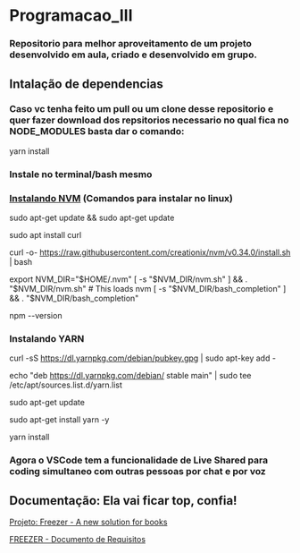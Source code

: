 # Programacao_III

### Repositorio para melhor aproveitamento de um projeto desenvolvido em aula, criado e desenvolvido em grupo.

## Intalação de dependencias

### Caso vc tenha feito um pull ou um clone desse repositorio e quer fazer download dos repsitorios necessario no qual fica no NODE_MODULES basta dar o comando:

yarn install

### Instale no terminal/bash mesmo

### [Instalando NVM](http://blog.leandroferreira.me/instalando-e-configurando-o-node-version-manager-no-ubuntu-18-04/) (Comandos para instalar no linux)

sudo apt-get update && sudo apt-get update

sudo apt install curl

curl -o- https://raw.githubusercontent.com/creationix/nvm/v0.34.0/install.sh | bash

export NVM_DIR="$HOME/.nvm"
[ -s "$NVM_DIR/nvm.sh" ] && \. "$NVM_DIR/nvm.sh"  # This loads nvm
[ -s "$NVM_DIR/bash_completion" ] && \. "$NVM_DIR/bash_completion"

npm --version

### Instalando YARN

curl -sS https://dl.yarnpkg.com/debian/pubkey.gpg | sudo apt-key add -

echo "deb https://dl.yarnpkg.com/debian/ stable main" | sudo tee /etc/apt/sources.list.d/yarn.list

sudo apt-get update

sudo apt-get install yarn -y

yarn install

### Agora o VSCode tem a funcionalidade de Live Shared para coding simultaneo com outras pessoas por chat e por voz

## Documentação: Ela vai ficar top, confia!

[Projeto: Freezer - A new solution for books](https://docs.google.com/document/d/14y0s1v-U774CSNj_vAs2sSZrr6NucxIfWG6kK6lM4tQ/edit?usp=sharing)

[FREEZER - Documento de Requisitos](https://docs.google.com/document/d/19zUmGqsgPwVs2WZv923lkw--W3H9VUVc7PHYSOQpNqg/edit?usp=sharing)
